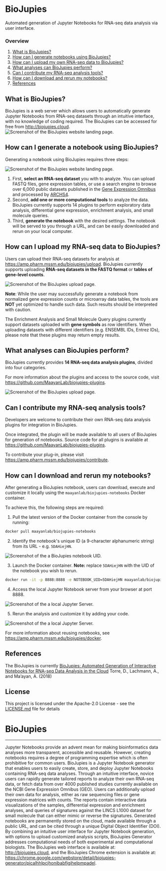 # BioJupies
Automated generation of Jupyter Notebooks for RNA-seq data analysis via user interface.

### Overview
1. [What is BioJupies?](#what-is-biojupies)
2. [How can I generate notebooks using BioJupies?](#how-can-i-generate-a-notebook-using-biojupies)
3. [How can I upload my own RNA-seq data to BioJupies?](#how-can-i-upload-my-rna-seq-data-to-biojupies)
4. [What analyses can BioJupies perform?](#what-analyses-can-biojupies-perform)
5. [Can I contribute my RNA-seq analysis tools?](#can-i-contribute-my-rna-seq-analysis-tools)
6. [How can I download and rerun my notebooks?](#how-can-i-download-and-rerun-my-notebooks)
7. [References](#references)

## What is BioJupies?
BioJupies is a web server which allows users to automatically generate Jupyter Notebooks from RNA-seq datasets through an intuitive interface, with no knowledge of coding required. The BioJupies can be accessed for free from http://biojupies.cloud.
![Screenshot of the BioJupies website landing page.](img/website.png)

## How can I generate a notebook using BioJupies?

Generating a notebook using BioJupies requires three steps:

![Screenshot of the BioJupies website landing page.](img/workflow.png)

1. First, **select an RNA-seq dataset** you with to analyze. You can upload FASTQ files, gene expression tables, or use a search engine to browse over 6,000 public datasets published in the [Gene Expression Omnibus](https://www.ncbi.nlm.nih.gov/geo/) and processed by [ARCHS4](https://amp.pharm.mssm.edu/archs4/).
2. Second, **add one or more computational tools** to analyze the data. BioJupies currently supports 14 plugins to perform exploratory data analysis, differential gene expression, enrichment analysis, and small molecule queries.
3. Third, **generate the notebook** with the desired settings. The notebook will be served to you through a URL, and can be easily downloaded and rerun on your local computer.

## How can I upload my RNA-seq data to BioJupies?
Users can upload their RNA-seq datasets for analysis at https://amp.pharm.mssm.edu/biojupies/upload. BioJupies currently supports uploading **RNA-seq datasets in the FASTQ format** or **tables of gene-level counts**.

![Screenshot of the BioJupies upload page.](img/upload.png)

**Note**: While the user may successfully generate a notebook from normalized gene expression counts or microarray data tables, the tools are **NOT** yet optimized to handle such data. Such results should be interpreted with caution.

The Enrichment Analysis and Small Molecule Query plugins currently support datasets uploaded with **gene symbols** as row identifiers. When uploading datasets with different identifiers (e.g. ENSEMBL IDs, Entrez IDs), please note that these plugins may return empty results.

## What analyses can BioJupies perform?
BioJupies currently provides **14 RNA-seq data analysis plugins**, divided 
into four categories.

For more information about the plugins and access to the source code, visit https://github.com/MaayanLab/biojupies-plugins.

![Screenshot of the BioJupies upload page.](img/tools.png)

## Can I contribute my RNA-seq analysis tools?
Developers are welcome to contribute their own RNA-seq data analysis plugins for integration in BioJupies.

Once integrated, the plugin will be made available to all users of BioJupies for generation of notebooks. Source code for all plugins is available at https://github.com/MaayanLab/biojupies-plugins.

To contribute your plug-in, please visit https://amp.pharm.mssm.edu/biojupies/contribute.

## How can I download and rerun my notebooks?
After generating a BioJupies notebook, users can download, execute and customize it locally using the `maayanlab/biojupies-notebooks` Docker container.

To achieve this, the following steps are required:
1. Pull the latest version of the Docker container from the console by running:

``` bash 
docker pull maayanlab/biojupies-notebooks
```

2. Identify the notebook's unique ID (a 9-character alphanumeric string) from its URL - e.g. `5DAHiejHN`.

![Screenshot of the a BioJupies notebook UID.](img/notebook_uid.png)

3. Launch the Docker container. **Note:** replace `5DAHiejHN` with the UID of the notebook you wish to rerun.

``` bash 
docker run -it -p 8888:8888 -e NOTEBOOK_UID=5DAHiejHN maayanlab/biojupies-notebooks
```

4. Access the local Jupyter Notebook server from your browser at port 8888.

![Screenshot of the a local Jupyter Server.](img/local_server.png)

5. Rerun the analysis and customize it by adding your code.

![Screenshot of the a local Jupyter Server.](img/local_notebook.png)

For more information about reusing notebooks, see https://amp.pharm.mssm.edu/biojupies/docker.


## References
The BioJupies is currently 
[BioJupies: Automated Generation of Interactive Notebooks for RNA-seq Data Analysis in the Cloud](https://doi.org/10.1101/352476) Torre, D., Lachmann, A., and Ma’ayan, A. (2018)

## License
This project is licensed under the Apache-2.0 License - see the [LICENSE.md](LICENSE.md) file for details


# BioJupies
---

Jupyter Notebooks provide an advent mean for making bioinformatics data analyses more transparent, accessible and reusable. However, creating notebooks requires a degree of programming expertise which is often prohibitive for common users. BioJupies is a Jupyter Notebook generator that enables users to easily create, store, and deploy Jupyter Notebooks containing RNA-seq data analyses. Through an intuitive interface, novice users can rapidly generate tailored reports to analyze their own RNA-seq data, or fetch data from over 4000 published studies currently available on the NCBI Gene Expression Omnibus (GEO). Users can additionally upload their own data for analysis, either as raw sequencing files or gene expression matrices with counts. The reports contain interactive data visualizations of the samples, differential expression and enrichment analyses, and queries of signatures against the LINCS L1000 dataset for small molecule that can either mimic or reverse the signatures. Generated notebooks are permanently stored on the cloud, made available through a public URL, and can be cited through a unique Digital Object Identifier (DOI). By combining an intuitive user interface for Jupyter Notebook generation, with options to upload customized analysis scripts, BioJupies Generator addresses computational needs of both experimental and computational biologists. The BioJupies web interface is available at: http://biojupies.cloud, and the BioJupies Chrome extension is available at: https://chrome.google.com/webstore/detail/biojupies-generator/picalhhlpcjhonibabfigihelpmpadel.
